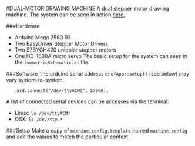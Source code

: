 #DUAL-MOTOR DRAWING MACHINE
A dual stepper motor drawing machine.
The system can be seen in action [here.](http://youtu.be/ItNGdXCSbFE)

###Hardware
- Arduino Mega 2560 R3
- Two EasyDriver Stepper Motor Drivers
- Two 57BYGH420 unipolar stepper motors
- One HD-1600A micro servo
The basic setup for the system can seen in the ```isometricSchematic.ai``` file.

###Software
The arduino serial address in `ofApp::setup()` (see below) may vary system-to-system.
```
	ard.connect("/dev/ttyACM0", 57600);
```
A list of connected serial devices can be accesses via the terminal:
- Linux: `ls /dev/ttyACM*`
- OSX: `ls /dev/tty.*`

###Setup
Make a copy of ```machine.config.template``` named ```machine.config``` and edit the values to match the perticular context
